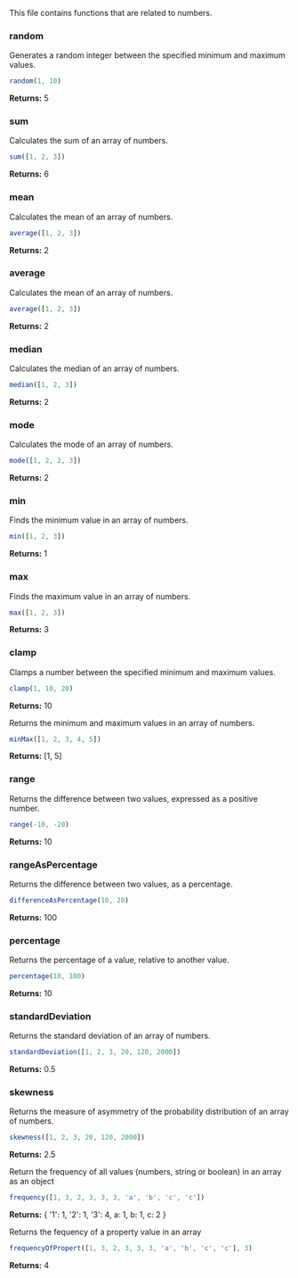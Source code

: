 This file contains functions that are related to numbers.

### random

Generates a random integer between the specified minimum and maximum values.

```js [js]
random(1, 10)
```

**Returns:** 5

### sum

Calculates the sum of an array of numbers.

```js [js]
sum([1, 2, 3])
```

**Returns:** 6

### mean

Calculates the mean of an array of numbers.

```js [js]
average([1, 2, 3])
```

**Returns:** 2

### average

Calculates the mean of an array of numbers.

```js [js]
average([1, 2, 3])
```

**Returns:** 2

### median

Calculates the median of an array of numbers.

```js [js]
median([1, 2, 3])
```

**Returns:** 2

### mode

Calculates the mode of an array of numbers.

```js [js]
mode([1, 2, 2, 3])
```

**Returns:** 2

### min

Finds the minimum value in an array of numbers.

```js [js]
min([1, 2, 3])
```

**Returns:** 1

### max

Finds the maximum value in an array of numbers.

```js [js]
max([1, 2, 3])
```

**Returns:** 3

### clamp

Clamps a number between the specified minimum and maximum values.

```js [js]
clamp(1, 10, 20)
```

**Returns:** 10

Returns the minimum and maximum values in an array of numbers.

```js [js]
minMax([1, 2, 3, 4, 5])
```

**Returns:** [1, 5]

### range

Returns the difference between two values, expressed as a positive number.

```js [js]
range(-10, -20)
```

**Returns:** 10

### rangeAsPercentage

Returns the difference between two values, as a percentage.

```js [js]
differenceAsPercentage(10, 20)
```

**Returns:** 100

### percentage

Returns the percentage of a value, relative to another value.

```js [js]
percentage(10, 100)
```

**Returns:** 10

### standardDeviation

Returns the standard deviation of an array of numbers.

```js [js]
standardDeviation([1, 2, 3, 20, 120, 2000])
```

**Returns:** 0.5

### skewness

Returns the measure of asymmetry of the probability distribution of an array of numbers.

```js [js]
skewness([1, 2, 3, 20, 120, 2000])
```

**Returns:** 2.5

Return the frequency of all values (numbers, string or boolean) in an array as an object

```js [js]
frequency([1, 3, 2, 3, 3, 3, 'a', 'b', 'c', 'c'])
```

**Returns:** { '1': 1, '2': 1, '3': 4, a: 1, b: 1, c: 2 }

Returns the fequency of a property value in an array

```js [js]
frequencyOfPropert([1, 3, 2, 3, 3, 3, 'a', 'b', 'c', 'c'], 3)
```

**Returns:** 4

